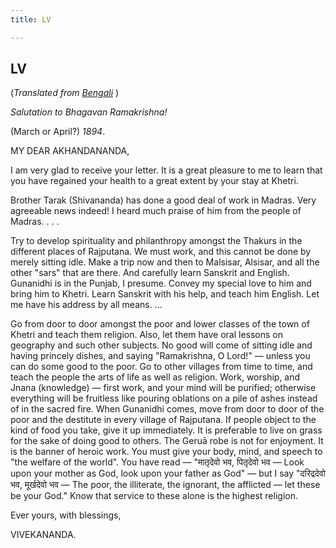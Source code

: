 ```yaml
---
title: LV

---
```





  

  


## LV

(*Translated from [Bengali](b7144e6055.pdf)* )

*Salutation to Bhagavan Ramakrishna!*

(March or April?) *1894*.

MY DEAR AKHANDANANDA,

I am very glad to receive your letter. It is a great pleasure to me to
learn that you have regained your health to a great extent by your stay
at Khetri.

Brother Tarak (Shivananda) has done a good deal of work in Madras. Very
agreeable news indeed! I heard much praise of him from the people of
Madras. . . .

Try to develop spirituality and philanthropy amongst the Thakurs in the
different places of Rajputana. We must work, and this cannot be done by
merely sitting idle. Make a trip now and then to Malsisar, Alsisar, and
all the other "sars" that are there. And carefully learn Sanskrit and
English. Gunanidhi is in the Punjab, I presume. Convey my special love
to him and bring him to Khetri. Learn Sanskrit with his help, and teach
him English. Let me have his address by all means. ...

Go from door to door amongst the poor and lower classes of the town of
Khetri and teach them religion. Also, let them have oral lessons on
geography and such other subjects. No good will come of sitting idle and
having princely dishes, and saying "Ramakrishna, O Lord!" — unless you
can do some good to the poor. Go to other villages from time to time,
and teach the people the arts of life as well as religion. Work,
worship, and Jnana (knowledge) — first work, and your mind will be
purified; otherwise everything will be fruitless like pouring oblations
on a pile of ashes instead of in the sacred fire. When Gunanidhi comes,
move from door to door of the poor and the destitute in every village of
Rajputana. If people object to the kind of food you take, give it up
immediately. It is preferable to live on grass for the sake of doing
good to others. The Geruā robe is not for enjoyment. It is the banner of
heroic work. You must give your body, mind, and speech to "the welfare
of the world". You have read — "मातृदेवो भव, पितृदेवो भव — Look upon
your mother as God, look upon your father as God" — but I say 
"दरिद्रदेवो भव, मूर्खदेवो भव — The poor, the illiterate, the ignorant,
the afflicted — let these be your God." Know that service to these alone
is the highest religion.

Ever yours, with blessings,

VIVEKANANDA.


